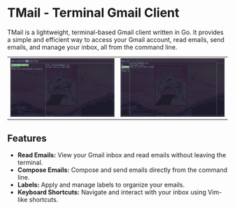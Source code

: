 # TMail - Terminal Gmail Client

TMail is a lightweight, terminal-based Gmail client written in Go. It provides a simple and efficient way to access your Gmail account, read emails, send emails, and manage your inbox, all from the command line.

|                        |                        |
| ---------------------- | ---------------------- |
| ![](screenshot.png) | ![](screenshot2.png) |

## Features

- **Read Emails:** View your Gmail inbox and read emails without leaving the terminal.
- **Compose Emails:** Compose and send emails directly from the command line.
- **Labels:** Apply and manage labels to organize your emails.
- **Keyboard Shortcuts:** Navigate and interact with your inbox using Vim-like shortcuts.
